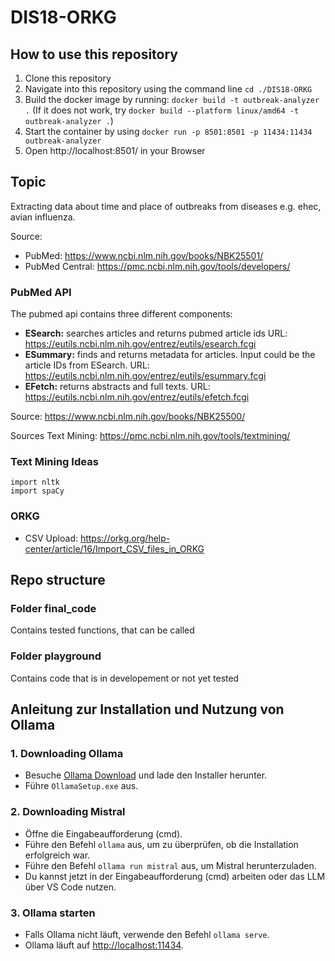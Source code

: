 # DIS18-ORKG

## How to use this repository
1. Clone this repository
2. Navigate into this repository using the command line `cd ./DIS18-ORKG`
3. Build the docker image by running: `docker build -t outbreak-analyzer .` (If it does not work, try `docker build --platform linux/amd64 -t outbreak-analyzer .`)
4. Start the container by using `docker run -p 8501:8501 -p 11434:11434 outbreak-analyzer`
5. Open http://localhost:8501/ in your Browser


## Topic
Extracting data about time and place of outbreaks from diseases e.g. ehec, avian influenza.

Source:
- PubMed: https://www.ncbi.nlm.nih.gov/books/NBK25501/ 
- PubMed Central: https://pmc.ncbi.nlm.nih.gov/tools/developers/

### PubMed API
The pubmed api contains three different components:
- **ESearch:** searches articles and returns pubmed article ids URL: https://eutils.ncbi.nlm.nih.gov/entrez/eutils/esearch.fcgi
- **ESummary:** finds and returns metadata for articles. Input could be the article IDs from ESearch. URL: https://eutils.ncbi.nlm.nih.gov/entrez/eutils/esummary.fcgi
- **EFetch:** returns abstracts and full texts. URL: https://eutils.ncbi.nlm.nih.gov/entrez/eutils/efetch.fcgi

Source: https://www.ncbi.nlm.nih.gov/books/NBK25500/

Sources Text Mining: https://pmc.ncbi.nlm.nih.gov/tools/textmining/ 


### Text Mining Ideas

```
import nltk 
import spaCy

```

### ORKG 
- CSV Upload: https://orkg.org/help-center/article/16/Import_CSV_files_in_ORKG 

## Repo structure 
### Folder final_code    
Contains tested functions, that can be called
### Folder playground
Contains code that is in developement or not yet tested


## Anleitung zur Installation und Nutzung von Ollama

### 1. Downloading Ollama
- Besuche [Ollama Download](https://ollama.com/download) und lade den Installer herunter.
- Führe `OllamaSetup.exe` aus.

### 2. Downloading Mistral
- Öffne die Eingabeaufforderung (cmd).
- Führe den Befehl `ollama` aus, um zu überprüfen, ob die Installation erfolgreich war.
- Führe den Befehl `ollama run mistral` aus, um Mistral herunterzuladen.
- Du kannst jetzt in der Eingabeaufforderung (cmd) arbeiten oder das LLM über VS Code nutzen.

### 3. Ollama starten
- Falls Ollama nicht läuft, verwende den Befehl `ollama serve`.
- Ollama läuft auf [http://localhost:11434](http://localhost:11434).

